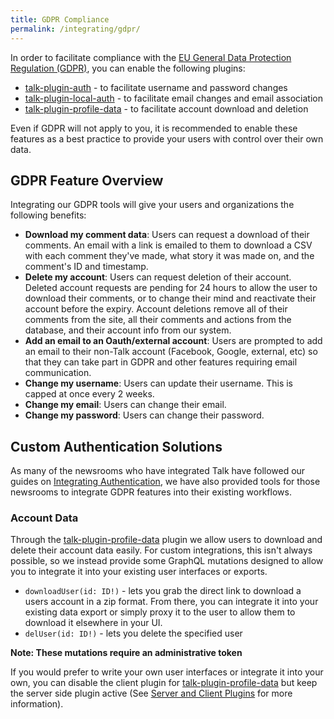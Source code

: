 ```yaml
---
title: GDPR Compliance
permalink: /integrating/gdpr/
---
```


In order to facilitate compliance with the
[EU General Data Protection Regulation (GDPR)](https://www.eugdpr.org/), you
can enable the following plugins:

- [talk-plugin-auth](/talk/plugin/talk-plugin-auth) - to facilitate username and password changes
- [talk-plugin-local-auth](/talk/plugin/talk-plugin-local-auth) - to facilitate email changes and email association
- [talk-plugin-profile-data](/talk/plugin/talk-plugin-profile-data) - to facilitate account download and deletion

Even if GDPR will not apply to you, it is recommended to enable these
features as a best practice to provide your users with control over their own
data.

## GDPR Feature Overview

Integrating our GDPR tools will give your users and organizations the following benefits:

- **Download my comment data**: Users can request a download of their comments. An email with a link is emailed to them to download a CSV with each comment they've made, what story it was made on, and the comment's ID and timestamp.
- **Delete my account**: Users can request deletion of their account. Deleted account requests are pending for 24 hours to allow the user to download their comments, or to change their mind and reactivate their account before the expiry. Account deletions remove all of their comments from the site, all their comments and actions from the database, and their account info from our system.
- **Add an email to an Oauth/external account**: Users are prompted to add an email to their non-Talk account (Facebook, Google, external, etc) so that they can take part in GDPR and other features requiring email communication.
- **Change my username**: Users can update their username. This is capped at once every 2 weeks.
- **Change my email**: Users can change their email.
- **Change my password**: Users can change their password.

## Custom Authentication Solutions

As many of the newsrooms who have integrated Talk have followed our guides on
[Integrating Authentication](/talk/integrating/authentication/), we have also
provided tools for those newsrooms to integrate GDPR features into their
existing workflows.

### Account Data

Through the [talk-plugin-profile-data](/talk/plugin/talk-plugin-profile-data)
plugin we allow users to download and delete their account data easily. For
custom integrations, this isn't always possible, so we instead provide some
GraphQL mutations designed to allow you to integrate it into your existing user
interfaces or exports.

- `downloadUser(id: ID!)` - lets you grab the direct link to download a users
  account in a zip format. From there, you can integrate it into your existing
  data export or simply proxy it to the user to allow them to download it
  elsewhere in your UI.
- `delUser(id: ID!)` - lets you delete the specified user

**Note: These mutations require an administrative token**

If you would prefer to write your own user interfaces or integrate it into your
own, you can disable the client plugin for [talk-plugin-profile-data](/talk/plugin/talk-plugin-profile-data)
but keep the server side plugin active (See [Server and Client Plugins](/talk/plugins/#server-and-client-plugins) for more information).
